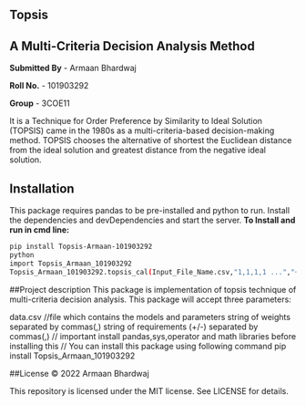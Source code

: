 ## Topsis 
## A Multi-Criteria Decision Analysis Method

**Submitted By** - Armaan Bhardwaj  

**Roll No.** - 101903292 

**Group** - 3COE11


It is a Technique for Order Preference by Similarity to Ideal Solution (TOPSIS) came in the 1980s as a multi-criteria-based decision-making method. TOPSIS chooses the alternative of shortest the Euclidean distance from the ideal solution and greatest distance from the negative ideal solution. 

## Installation
This package requires pandas to be pre-installed and python to run.
Install the dependencies and devDependencies and start the server.
 **To Install and run in cmd line:**
```sh
pip install Topsis-Armaan-101903292
python
import Topsis_Armaan_101903292
Topsis_Armaan_101903292.topsis_cal(Input_File_Name.csv,"1,1,1,1 ...","+,-,+,- ...","resultfile.csv") 
```
##Project description
This package is implementation of topsis technique of multi-criteria decision analysis. This package will accept three parameters:

data.csv //file which contains the models and parameters
string of weights separated by commas(,)
string of requirements (+/-) separated by commas(,) // important install pandas,sys,operator and math libraries before installing this // You can install this package using following command pip install Topsis_Armaan_101903292

##License
© 2022 Armaan Bhardwaj

This repository is licensed under the MIT license. See LICENSE for details.
